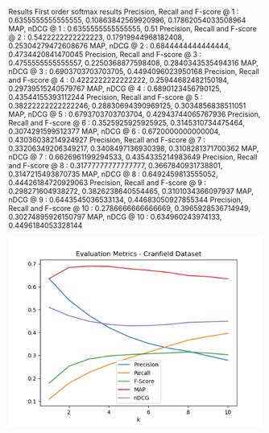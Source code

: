 Results
First order softmax results
Precision, Recall and F-score @ 1 : 0.6355555555555555, 0.10863842569920996, 0.17862054033508964
MAP, nDCG @ 1 : 0.6355555555555555, 0.51
Precision, Recall and F-score @ 2 : 0.5422222222222223, 0.17919944968182408, 0.25304279472608676
MAP, nDCG @ 2 : 0.6844444444444444, 0.4734420841470045
Precision, Recall and F-score @ 3 : 0.4755555555555557, 0.2250368877598408, 0.2840343535494316
MAP, nDCG @ 3 : 0.6903703703703705, 0.4494096023950168
Precision, Recall and F-score @ 4 : 0.4222222222222222, 0.25944682482150194, 0.29739515240579767
MAP, nDCG @ 4 : 0.6890123456790125, 0.43544155393112244
Precision, Recall and F-score @ 5 : 0.38222222222222246, 0.28830694390969125, 0.3034856838511051
MAP, nDCG @ 5 : 0.6793703703703704, 0.42943744065767936
Precision, Recall and F-score @ 6 : 0.3525925925925925, 0.3145310734475464, 0.3074291599512377
MAP, nDCG @ 6 : 0.6720000000000004, 0.43036038214924927
Precision, Recall and F-score @ 7 : 0.33206349206349217, 0.3408497136930398, 0.3108281371700362
MAP, nDCG @ 7 : 0.6626961199294533, 0.4354335214983649
Precision, Recall and F-score @ 8 : 0.31777777777777777, 0.3667840931738801, 0.3147215493870735
MAP, nDCG @ 8 : 0.6492459813555052, 0.44426184720929063
Precision, Recall and F-score @ 9 : 0.298271604938272, 0.3826238640554465, 0.3101034366097937
MAP, nDCG @ 9 : 0.6443545036533134, 0.44683050927855344
Precision, Recall and F-score @ 10 : 0.2786666666666669, 0.3965928536714949, 0.30274895926150797
MAP, nDCG @ 10 : 0.634960243974133, 0.4496184053328144

![Graph](output/eval_plot.png)

